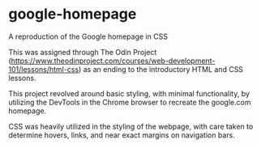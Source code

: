 # google-homepage
A reproduction of the Google homepage in CSS



This was assigned through The Odin Project (https://www.theodinproject.com/courses/web-development-101/lessons/html-css) as an ending to the introductory HTML and CSS lessons.

This project revolved around basic styling, with minimal functionality, by utilizing the DevTools in the Chrome browser to recreate the google.com homepage.

CSS was heavily utilized in the styling of the webpage, with care taken to determine hovers, links, and near exact margins on navigation bars.
